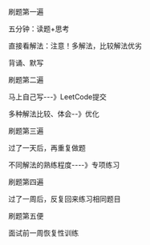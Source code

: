 刷题第一遍

五分钟：读题+思考

直接看解法：注意！多解法，比较解法优劣

背诵、默写



刷题第二遍

马上自己写---》LeetCode提交

多种解法比较、体会--》优化



刷题第三遍

过了一天后，再重复做题

不同解法的熟练程度----》专项练习



刷题第四遍

过了一周后，反复回来练习相同题目



刷题第五便

面试前一周恢复性训练